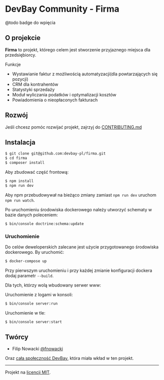 # DevBay Community - Firma
@todo badge do wpięcia

## O projekcie
**Firma** to projekt, którego celem jest stworzenie przyjaznego miejsca dla przedsiębiorcy.

Funkcje
- Wystawianie faktur z możliwością automatyzacji(dla powtarzających się pozycji)
- CRM dla kontrahentów
- Statystyki sprzedaży
- Moduł wyliczania podatków i optymalizacji kosztów
- Powiadomienia o nieopłaconych fakturach

## Rozwój
Jeśli chcesz pomóc rozwijać projekt, zajrzyj do [CONTRIBUTING.md](https://github.com/devbay-pl/firma/blob/master/CONTRIBUTING.md)

## Instalacja
```bash
$ git clone git@github.com:devbay-pl/firma.git
$ cd firma
$ composer install
```

Aby zbudować część frontową:
```bash
$ npm install
$ npm run dev
```
Aby npm przebudowywał na bieżąco zmiany zamiast `npm run dev` uruchom `npm run watch`.

Po uruchomieniu środowiska dockerowego należy utworzyć schematy w bazie danych poleceniem:

```bash
$ bin/console doctrine:schema:update
```

### Uruchomienie
Do celów deweloperskich zalecane jest użycie przygotowanego środowiska dockerowego.
By uruchomić:
```bash
$ docker-compose up
```

Przy pierwszym uruchomieniu i przy każdej zmianie konfiguracji dockera dodaj parametr `--build`.

Dla tych, którzy wolą wbudowany serwer www:

Uruchomienie z logami w konsoli:
```bash
$ bin/console server:run
```

Uruchomienie w tle:
```bash
$ bin/console server:start
```

## Twórcy
- Filip Nowacki [@fnowacki](https://github.com/fnowacki) 

Oraz [cała społeczność DevBay](https://github.com/devbay-pl/firma/graphs/contributors), która miała wkład w ten projekt.

___
Projekt na [licencji MIT](https://github.com/devbay-pl/firma/blob/master/LICENSE).